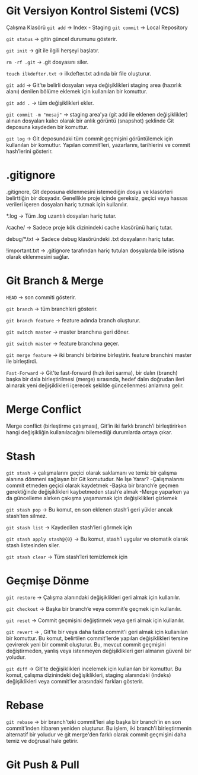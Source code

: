 # Git Versiyon Kontrol Sistemi (VCS)

Çalışma Klasörü  `` git add `` ->  Index - Staging  ``git commit`` -> Local Repository

``git status`` -> gitin güncel durumunu gösterir.

``git init`` -> git ile ilgili herşeyi başlatır.

``rm -rf .git`` -> .git dosyasını siler.

``touch ilkdefter.txt`` -> ilkdefter.txt adında bir file oluşturur.

``git add`` -> Git'te belirli dosyaları veya değişiklikleri staging area (hazırlık alanı) denilen bölüme eklemek için kullanılan bir komuttur.

``git add .`` -> tüm değişiklikleri ekler.

``git commit -m "mesaj"`` -> staging area'ya (git add ile eklenen değişiklikler) alınan dosyaları kalıcı olarak bir anlık görüntü (snapshot) şeklinde Git deposuna kaydeden bir komuttur.

``git log`` -> Git deposundaki tüm commit geçmişini görüntülemek için kullanılan bir komuttur. Yapılan commit’leri, yazarlarını, tarihlerini ve commit hash’lerini gösterir.

# .gitignore

.gitignore, Git deposuna eklenmesini istemediğin dosya ve klasörleri belirttiğin bir dosyadır. Genellikle proje içinde gereksiz, geçici veya hassas verileri içeren dosyaları hariç tutmak için kullanılır.

*.log ->	Tüm .log uzantılı dosyaları hariç tutar.

/cache/ ->	Sadece proje kök dizinindeki cache klasörünü hariç tutar.

debug/*.txt ->	Sadece debug klasöründeki .txt dosyalarını hariç tutar.

!important.txt ->	.gitignore tarafından hariç tutulan dosyalarda bile istisna olarak eklenmesini sağlar.

# Git Branch & Merge

``HEAD`` -> son commiti gösterir. 

``git branch`` -> tüm branchleri gösterir.

``git branch feature`` -> feature adında branch oluşturur.

``git switch master`` -> master branchına geri döner.

``git switch master`` -> feature branchına geçer.

``git merge feature`` -> iki branchi birbirine birleştirir. feature branchini master ile birleştirdi.

``Fast-Forward`` -> Git'te fast-forward (hızlı ileri sarma), bir dalın (branch) başka bir dala birleştirilmesi (merge) sırasında, hedef dalın doğrudan ileri alınarak yeni değişiklikleri içerecek şekilde güncellenmesi anlamına gelir.

# Merge Conflict

Merge conflict (birleştirme çatışması), Git’in iki farklı branch’i birleştirirken hangi değişikliğin kullanılacağını bilemediği durumlarda ortaya çıkar.

# Stash

``git stash`` -> çalışmalarını geçici olarak saklamanı ve temiz bir çalışma alanına dönmeni sağlayan bir Git komutudur.
Ne İşe Yarar?
-Çalışmalarını commit etmeden geçici olarak kaydetmek
-Başka bir branch’e geçmen gerektiğinde değişiklikleri kaybetmeden stash’e almak
-Merge yaparken ya da güncelleme alırken çakışma yaşamamak için değişiklikleri gizlemek

``git stash pop`` -> Bu komut, en son eklenen stash’i geri yükler ancak stash’ten silmez.

``git stash list`` -> Kaydedilen stash’leri görmek için

``git stash apply stash@{0}`` -> Bu komut, stash’i uygular ve otomatik olarak stash listesinden siler.

``git stash clear`` -> Tüm stash’leri temizlemek için

# Geçmişe Dönme

``git restore`` -> Çalışma alanındaki değişiklikleri geri almak için kullanılır.

``git checkout`` -> Başka bir branch’e veya commit’e geçmek için kullanılır.

``git reset`` -> Commit geçmişini değiştirmek veya geri almak için kullanılır.

``git revert`` -> , Git'te bir veya daha fazla commit'i geri almak için kullanılan bir komuttur. Bu komut, belirtilen commit'lerde yapılan değişiklikleri tersine çevirerek yeni bir commit oluşturur. Bu, mevcut commit geçmişini değiştirmeden, yanlış veya istenmeyen değişiklikleri geri almanın güvenli bir yoludur.

``git diff`` -> Git'te değişiklikleri incelemek için kullanılan bir komuttur. Bu komut, çalışma dizinindeki değişiklikleri, staging alanındaki (indeks) değişiklikleri veya commit'ler arasındaki farkları gösterir.

# Rebase 

``git rebase`` -> bir branch'teki commit'leri alıp başka bir branch'in en son commit'inden itibaren yeniden oluşturur. Bu işlem, iki branch'i birleştirmenin alternatif bir yoludur ve git merge'den farklı olarak commit geçmişini daha temiz ve doğrusal hale getirir.

# Git Push & Pull 
